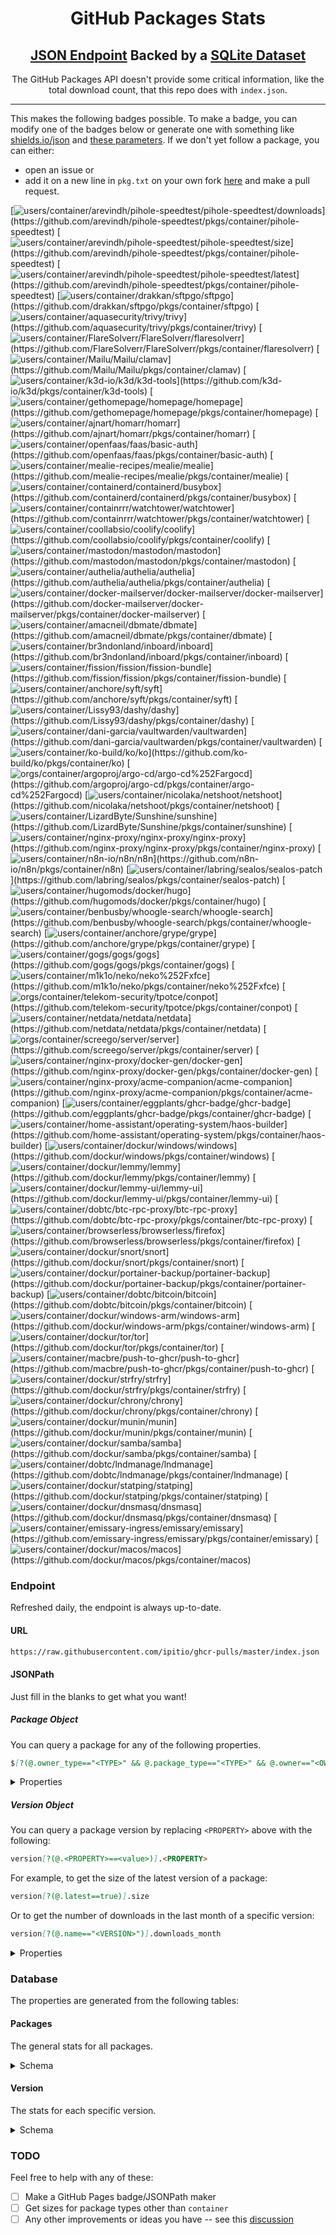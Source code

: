 <div align="center">

# GitHub Packages Stats

## [JSON Endpoint](#endpoint) Backed by a [SQLite Dataset](#database)

The GitHub Packages API doesn't provide some critical information, like the total download count, that this repo does with `index.json`.

</div>

---

This makes the following badges possible. To make a badge, you can modify one of the badges below or generate one with something like [shields.io/json](https://shields.io/badges/dynamic-json-badge) and [these parameters](#url). If we don't yet follow a package, you can either:

* open an issue or
* add it on a new line in `pkg.txt` on your own fork [here](https://github.com/ipitio/ghcr-pulls/edit/master/pkg.txt) and make a pull request.

[![users/container/arevindh/pihole-speedtest/pihole-speedtest/downloads](https://img.shields.io/badge/dynamic/json?url=https%3A%2F%2Fraw.githubusercontent.com%2Fipitio%2Fghcr-pulls%2Fdev%2Findex.json&query=%24%5B%3F(%40.owner%3D%3D%22arevindh%22%20%26%26%20%40.repo%3D%3D%22pihole-speedtest%22%20%26%26%20%40.package%3D%3D%22pihole-speedtest%22)%5D.downloads&label=pihole-speedtest)](https://github.com/arevindh/pihole-speedtest/pkgs/container/pihole-speedtest) [![users/container/arevindh/pihole-speedtest/pihole-speedtest/size](https://img.shields.io/badge/dynamic/json?url=https%3A%2F%2Fraw.githubusercontent.com%2Fipitio%2Fghcr-pulls%2Fdev%2Findex.json&query=%24%5B%3F(%40.owner%3D%3D%22arevindh%22%20%26%26%20%40.repo%3D%3D%22pihole-speedtest%22%20%26%26%20%40.package%3D%3D%22pihole-speedtest%22)%5D.size&label=size&color=a0a)](https://github.com/arevindh/pihole-speedtest/pkgs/container/pihole-speedtest) [![users/container/arevindh/pihole-speedtest/pihole-speedtest/latest](https://img.shields.io/badge/dynamic/json?url=https%3A%2F%2Fraw.githubusercontent.com%2Fipitio%2Fghcr-pulls%2Fdev%2Findex.json&query=%24%5B%3F(%40.owner_type%3D%3D%22users%22%20%26%26%20%40.package_type%3D%3D%22container%22%20%26%26%20%40.owner%3D%3D%22arevindh%22%20%26%26%20%40.repo%3D%3D%22pihole-speedtest%22%20%26%26%20%40.package%3D%3D%22pihole-speedtest%22)%5D.version%5B%3F(%40.latest%3D%3Dtrue)%5D.name&label=latest&color=0a0)](https://github.com/arevindh/pihole-speedtest/pkgs/container/pihole-speedtest) [![users/container/drakkan/sftpgo/sftpgo](https://img.shields.io/badge/dynamic/json?url=https%3A%2F%2Fraw.githubusercontent.com%2Fipitio%2Fghcr-pulls%2Fdev%2Findex.json&query=%24%5B%3F(%40.owner%3D%3D%22drakkan%22%20%26%26%20%40.repo%3D%3D%22sftpgo%22%20%26%26%20%40.package%3D%3D%22sftpgo%22)%5D.downloads&label=sftpgo)](https://github.com/drakkan/sftpgo/pkgs/container/sftpgo) [![users/container/aquasecurity/trivy/trivy](https://img.shields.io/badge/dynamic/json?url=https%3A%2F%2Fraw.githubusercontent.com%2Fipitio%2Fghcr-pulls%2Fdev%2Findex.json&query=%24%5B%3F(%40.owner%3D%3D%22aquasecurity%22%20%26%26%20%40.repo%3D%3D%22trivy%22%20%26%26%20%40.package%3D%3D%22trivy%22)%5D.downloads&label=trivy)](https://github.com/aquasecurity/trivy/pkgs/container/trivy) [![users/container/FlareSolverr/FlareSolverr/flaresolverr](https://img.shields.io/badge/dynamic/json?url=https%3A%2F%2Fraw.githubusercontent.com%2Fipitio%2Fghcr-pulls%2Fdev%2Findex.json&query=%24%5B%3F(%40.owner%3D%3D%22FlareSolverr%22%20%26%26%20%40.repo%3D%3D%22FlareSolverr%22%20%26%26%20%40.package%3D%3D%22flaresolverr%22)%5D.downloads&label=flaresolverr)](https://github.com/FlareSolverr/FlareSolverr/pkgs/container/flaresolverr) [![users/container/Mailu/Mailu/clamav](https://img.shields.io/badge/dynamic/json?url=https%3A%2F%2Fraw.githubusercontent.com%2Fipitio%2Fghcr-pulls%2Fdev%2Findex.json&query=%24%5B%3F(%40.owner%3D%3D%22Mailu%22%20%26%26%20%40.repo%3D%3D%22Mailu%22%20%26%26%20%40.package%3D%3D%22clamav%22)%5D.downloads&label=clamav)](https://github.com/Mailu/Mailu/pkgs/container/clamav) [![users/container/k3d-io/k3d/k3d-tools](https://img.shields.io/badge/dynamic/json?url=https%3A%2F%2Fraw.githubusercontent.com%2Fipitio%2Fghcr-pulls%2Fdev%2Findex.json&query=%24%5B%3F(%40.owner%3D%3D%22k3d-io%22%20%26%26%20%40.repo%3D%3D%22k3d%22%20%26%26%20%40.package%3D%3D%22k3d-tools%22)%5D.downloads&label=k3d-tools)](https://github.com/k3d-io/k3d/pkgs/container/k3d-tools) [![users/container/gethomepage/homepage/homepage](https://img.shields.io/badge/dynamic/json?url=https%3A%2F%2Fraw.githubusercontent.com%2Fipitio%2Fghcr-pulls%2Fdev%2Findex.json&query=%24%5B%3F(%40.owner%3D%3D%22gethomepage%22%20%26%26%20%40.repo%3D%3D%22homepage%22%20%26%26%20%40.package%3D%3D%22homepage%22)%5D.downloads&label=homepage)](https://github.com/gethomepage/homepage/pkgs/container/homepage) [![users/container/ajnart/homarr/homarr](https://img.shields.io/badge/dynamic/json?url=https%3A%2F%2Fraw.githubusercontent.com%2Fipitio%2Fghcr-pulls%2Fdev%2Findex.json&query=%24%5B%3F(%40.owner%3D%3D%22ajnart%22%20%26%26%20%40.repo%3D%3D%22homarr%22%20%26%26%20%40.package%3D%3D%22homarr%22)%5D.downloads&label=homarr)](https://github.com/ajnart/homarr/pkgs/container/homarr) [![users/container/openfaas/faas/basic-auth](https://img.shields.io/badge/dynamic/json?url=https%3A%2F%2Fraw.githubusercontent.com%2Fipitio%2Fghcr-pulls%2Fdev%2Findex.json&query=%24%5B%3F(%40.owner%3D%3D%22openfaas%22%20%26%26%20%40.repo%3D%3D%22faas%22%20%26%26%20%40.package%3D%3D%22basic-auth%22)%5D.downloads&label=basic-auth)](https://github.com/openfaas/faas/pkgs/container/basic-auth) [![users/container/mealie-recipes/mealie/mealie](https://img.shields.io/badge/dynamic/json?url=https%3A%2F%2Fraw.githubusercontent.com%2Fipitio%2Fghcr-pulls%2Fdev%2Findex.json&query=%24%5B%3F(%40.owner%3D%3D%22mealie-recipes%22%20%26%26%20%40.repo%3D%3D%22mealie%22%20%26%26%20%40.package%3D%3D%22mealie%22)%5D.downloads&label=mealie)](https://github.com/mealie-recipes/mealie/pkgs/container/mealie) [![users/container/containerd/containerd/busybox](https://img.shields.io/badge/dynamic/json?url=https%3A%2F%2Fraw.githubusercontent.com%2Fipitio%2Fghcr-pulls%2Fdev%2Findex.json&query=%24%5B%3F(%40.owner%3D%3D%22containerd%22%20%26%26%20%40.repo%3D%3D%22containerd%22%20%26%26%20%40.package%3D%3D%22busybox%22)%5D.downloads&label=busybox)](https://github.com/containerd/containerd/pkgs/container/busybox) [![users/container/containrrr/watchtower/watchtower](https://img.shields.io/badge/dynamic/json?url=https%3A%2F%2Fraw.githubusercontent.com%2Fipitio%2Fghcr-pulls%2Fdev%2Findex.json&query=%24%5B%3F(%40.owner%3D%3D%22containrrr%22%20%26%26%20%40.repo%3D%3D%22watchtower%22%20%26%26%20%40.package%3D%3D%22watchtower%22)%5D.downloads&label=watchtower)](https://github.com/containrrr/watchtower/pkgs/container/watchtower) [![users/container/coollabsio/coolify/coolify](https://img.shields.io/badge/dynamic/json?url=https%3A%2F%2Fraw.githubusercontent.com%2Fipitio%2Fghcr-pulls%2Fdev%2Findex.json&query=%24%5B%3F(%40.owner%3D%3D%22coollabsio%22%20%26%26%20%40.repo%3D%3D%22coolify%22%20%26%26%20%40.package%3D%3D%22coolify%22)%5D.downloads&label=coolify)](https://github.com/coollabsio/coolify/pkgs/container/coolify) [![users/container/mastodon/mastodon/mastodon](https://img.shields.io/badge/dynamic/json?url=https%3A%2F%2Fraw.githubusercontent.com%2Fipitio%2Fghcr-pulls%2Fdev%2Findex.json&query=%24%5B%3F(%40.owner%3D%3D%22mastodon%22%20%26%26%20%40.repo%3D%3D%22mastodon%22%20%26%26%20%40.package%3D%3D%22mastodon%22)%5D.downloads&label=mastodon)](https://github.com/mastodon/mastodon/pkgs/container/mastodon) [![users/container/authelia/authelia/authelia](https://img.shields.io/badge/dynamic/json?url=https%3A%2F%2Fraw.githubusercontent.com%2Fipitio%2Fghcr-pulls%2Fdev%2Findex.json&query=%24%5B%3F(%40.owner%3D%3D%22authelia%22%20%26%26%20%40.repo%3D%3D%22authelia%22%20%26%26%20%40.package%3D%3D%22authelia%22)%5D.downloads&label=authelia)](https://github.com/authelia/authelia/pkgs/container/authelia) [![users/container/docker-mailserver/docker-mailserver/docker-mailserver](https://img.shields.io/badge/dynamic/json?url=https%3A%2F%2Fraw.githubusercontent.com%2Fipitio%2Fghcr-pulls%2Fdev%2Findex.json&query=%24%5B%3F(%40.owner%3D%3D%22docker-mailserver%22%20%26%26%20%40.repo%3D%3D%22docker-mailserver%22%20%26%26%20%40.package%3D%3D%22docker-mailserver%22)%5D.downloads&label=docker-mailserver)](https://github.com/docker-mailserver/docker-mailserver/pkgs/container/docker-mailserver) [![users/container/amacneil/dbmate/dbmate](https://img.shields.io/badge/dynamic/json?url=https%3A%2F%2Fraw.githubusercontent.com%2Fipitio%2Fghcr-pulls%2Fdev%2Findex.json&query=%24%5B%3F(%40.owner%3D%3D%22amacneil%22%20%26%26%20%40.repo%3D%3D%22dbmate%22%20%26%26%20%40.package%3D%3D%22dbmate%22)%5D.downloads&label=dbmate)](https://github.com/amacneil/dbmate/pkgs/container/dbmate) [![users/container/br3ndonland/inboard/inboard](https://img.shields.io/badge/dynamic/json?url=https%3A%2F%2Fraw.githubusercontent.com%2Fipitio%2Fghcr-pulls%2Fdev%2Findex.json&query=%24%5B%3F(%40.owner%3D%3D%22br3ndonland%22%20%26%26%20%40.repo%3D%3D%22inboard%22%20%26%26%20%40.package%3D%3D%22inboard%22)%5D.downloads&label=inboard)](https://github.com/br3ndonland/inboard/pkgs/container/inboard) [![users/container/fission/fission/fission-bundle](https://img.shields.io/badge/dynamic/json?url=https%3A%2F%2Fraw.githubusercontent.com%2Fipitio%2Fghcr-pulls%2Fdev%2Findex.json&query=%24%5B%3F(%40.owner%3D%3D%22fission%22%20%26%26%20%40.repo%3D%3D%22fission%22%20%26%26%20%40.package%3D%3D%22fission-bundle%22)%5D.downloads&label=fission-bundle)](https://github.com/fission/fission/pkgs/container/fission-bundle) [![users/container/anchore/syft/syft](https://img.shields.io/badge/dynamic/json?url=https%3A%2F%2Fraw.githubusercontent.com%2Fipitio%2Fghcr-pulls%2Fdev%2Findex.json&query=%24%5B%3F(%40.owner%3D%3D%22anchore%22%20%26%26%20%40.repo%3D%3D%22syft%22%20%26%26%20%40.package%3D%3D%22syft%22)%5D.downloads&label=syft)](https://github.com/anchore/syft/pkgs/container/syft) [![users/container/Lissy93/dashy/dashy](https://img.shields.io/badge/dynamic/json?url=https%3A%2F%2Fraw.githubusercontent.com%2Fipitio%2Fghcr-pulls%2Fdev%2Findex.json&query=%24%5B%3F(%40.owner%3D%3D%22Lissy93%22%20%26%26%20%40.repo%3D%3D%22dashy%22%20%26%26%20%40.package%3D%3D%22dashy%22)%5D.downloads&label=dashy)](https://github.com/Lissy93/dashy/pkgs/container/dashy) [![users/container/dani-garcia/vaultwarden/vaultwarden](https://img.shields.io/badge/dynamic/json?url=https%3A%2F%2Fraw.githubusercontent.com%2Fipitio%2Fghcr-pulls%2Fdev%2Findex.json&query=%24%5B%3F(%40.owner%3D%3D%22dani-garcia%22%20%26%26%20%40.repo%3D%3D%22vaultwarden%22%20%26%26%20%40.package%3D%3D%22vaultwarden%22)%5D.downloads&label=vaultwarden)](https://github.com/dani-garcia/vaultwarden/pkgs/container/vaultwarden) [![users/container/ko-build/ko/ko](https://img.shields.io/badge/dynamic/json?url=https%3A%2F%2Fraw.githubusercontent.com%2Fipitio%2Fghcr-pulls%2Fdev%2Findex.json&query=%24%5B%3F(%40.owner%3D%3D%22ko-build%22%20%26%26%20%40.repo%3D%3D%22ko%22%20%26%26%20%40.package%3D%3D%22ko%22)%5D.downloads&label=ko)](https://github.com/ko-build/ko/pkgs/container/ko) [![orgs/container/argoproj/argo-cd/argo-cd%252Fargocd](https://img.shields.io/badge/dynamic/json?url=https%3A%2F%2Fraw.githubusercontent.com%2Fipitio%2Fghcr-pulls%2Fdev%2Findex.json&query=%24%5B%3F(%40.owner%3D%3D%22argoproj%22%20%26%26%20%40.repo%3D%3D%22argo-cd%22%20%26%26%20%40.package%3D%3D%22argo-cd%252Fargocd%22)%5D.downloads&label=argo-cd%2Fargocd)](https://github.com/argoproj/argo-cd/pkgs/container/argo-cd%252Fargocd) [![users/container/nicolaka/netshoot/netshoot](https://img.shields.io/badge/dynamic/json?url=https%3A%2F%2Fraw.githubusercontent.com%2Fipitio%2Fghcr-pulls%2Fdev%2Findex.json&query=%24%5B%3F(%40.owner%3D%3D%22nicolaka%22%20%26%26%20%40.repo%3D%3D%22netshoot%22%20%26%26%20%40.package%3D%3D%22netshoot%22)%5D.downloads&label=netshoot)](https://github.com/nicolaka/netshoot/pkgs/container/netshoot) [![users/container/LizardByte/Sunshine/sunshine](https://img.shields.io/badge/dynamic/json?url=https%3A%2F%2Fraw.githubusercontent.com%2Fipitio%2Fghcr-pulls%2Fdev%2Findex.json&query=%24%5B%3F(%40.owner%3D%3D%22LizardByte%22%20%26%26%20%40.repo%3D%3D%22Sunshine%22%20%26%26%20%40.package%3D%3D%22sunshine%22)%5D.downloads&label=sunshine)](https://github.com/LizardByte/Sunshine/pkgs/container/sunshine) [![users/container/nginx-proxy/nginx-proxy/nginx-proxy](https://img.shields.io/badge/dynamic/json?url=https%3A%2F%2Fraw.githubusercontent.com%2Fipitio%2Fghcr-pulls%2Fdev%2Findex.json&query=%24%5B%3F(%40.owner%3D%3D%22nginx-proxy%22%20%26%26%20%40.repo%3D%3D%22nginx-proxy%22%20%26%26%20%40.package%3D%3D%22nginx-proxy%22)%5D.downloads&label=nginx-proxy)](https://github.com/nginx-proxy/nginx-proxy/pkgs/container/nginx-proxy) [![users/container/n8n-io/n8n/n8n](https://img.shields.io/badge/dynamic/json?url=https%3A%2F%2Fraw.githubusercontent.com%2Fipitio%2Fghcr-pulls%2Fdev%2Findex.json&query=%24%5B%3F(%40.owner%3D%3D%22n8n-io%22%20%26%26%20%40.repo%3D%3D%22n8n%22%20%26%26%20%40.package%3D%3D%22n8n%22)%5D.downloads&label=n8n)](https://github.com/n8n-io/n8n/pkgs/container/n8n) [![users/container/labring/sealos/sealos-patch](https://img.shields.io/badge/dynamic/json?url=https%3A%2F%2Fraw.githubusercontent.com%2Fipitio%2Fghcr-pulls%2Fdev%2Findex.json&query=%24%5B%3F(%40.owner%3D%3D%22labring%22%20%26%26%20%40.repo%3D%3D%22sealos%22%20%26%26%20%40.package%3D%3D%22sealos-patch%22)%5D.downloads&label=sealos-patch)](https://github.com/labring/sealos/pkgs/container/sealos-patch) [![users/container/hugomods/docker/hugo](https://img.shields.io/badge/dynamic/json?url=https%3A%2F%2Fraw.githubusercontent.com%2Fipitio%2Fghcr-pulls%2Fdev%2Findex.json&query=%24%5B%3F(%40.owner%3D%3D%22hugomods%22%20%26%26%20%40.repo%3D%3D%22docker%22%20%26%26%20%40.package%3D%3D%22hugo%22)%5D.downloads&label=hugo)](https://github.com/hugomods/docker/pkgs/container/hugo) [![users/container/benbusby/whoogle-search/whoogle-search](https://img.shields.io/badge/dynamic/json?url=https%3A%2F%2Fraw.githubusercontent.com%2Fipitio%2Fghcr-pulls%2Fdev%2Findex.json&query=%24%5B%3F(%40.owner%3D%3D%22benbusby%22%20%26%26%20%40.repo%3D%3D%22whoogle-search%22%20%26%26%20%40.package%3D%3D%22whoogle-search%22)%5D.downloads&label=whoogle-search)](https://github.com/benbusby/whoogle-search/pkgs/container/whoogle-search) [![users/container/anchore/grype/grype](https://img.shields.io/badge/dynamic/json?url=https%3A%2F%2Fraw.githubusercontent.com%2Fipitio%2Fghcr-pulls%2Fdev%2Findex.json&query=%24%5B%3F(%40.owner%3D%3D%22anchore%22%20%26%26%20%40.repo%3D%3D%22grype%22%20%26%26%20%40.package%3D%3D%22grype%22)%5D.downloads&label=grype)](https://github.com/anchore/grype/pkgs/container/grype) [![users/container/gogs/gogs/gogs](https://img.shields.io/badge/dynamic/json?url=https%3A%2F%2Fraw.githubusercontent.com%2Fipitio%2Fghcr-pulls%2Fdev%2Findex.json&query=%24%5B%3F(%40.owner%3D%3D%22gogs%22%20%26%26%20%40.repo%3D%3D%22gogs%22%20%26%26%20%40.package%3D%3D%22gogs%22)%5D.downloads&label=gogs)](https://github.com/gogs/gogs/pkgs/container/gogs) [![users/container/m1k1o/neko/neko%252Fxfce](https://img.shields.io/badge/dynamic/json?url=https%3A%2F%2Fraw.githubusercontent.com%2Fipitio%2Fghcr-pulls%2Fdev%2Findex.json&query=%24%5B%3F(%40.owner%3D%3D%22m1k1o%22%20%26%26%20%40.repo%3D%3D%22neko%22%20%26%26%20%40.package%3D%3D%22neko%252Fxfce%22)%5D.downloads&label=neko%2Fxfce)](https://github.com/m1k1o/neko/pkgs/container/neko%252Fxfce) [![orgs/container/telekom-security/tpotce/conpot](https://img.shields.io/badge/dynamic/json?url=https%3A%2F%2Fraw.githubusercontent.com%2Fipitio%2Fghcr-pulls%2Fdev%2Findex.json&query=%24%5B%3F(%40.owner%3D%3D%22telekom-security%22%20%26%26%20%40.repo%3D%3D%22tpotce%22%20%26%26%20%40.package%3D%3D%22conpot%22)%5D.downloads&label=conpot)](https://github.com/telekom-security/tpotce/pkgs/container/conpot) [![users/container/netdata/netdata/netdata](https://img.shields.io/badge/dynamic/json?url=https%3A%2F%2Fraw.githubusercontent.com%2Fipitio%2Fghcr-pulls%2Fdev%2Findex.json&query=%24%5B%3F(%40.owner%3D%3D%22netdata%22%20%26%26%20%40.repo%3D%3D%22netdata%22%20%26%26%20%40.package%3D%3D%22netdata%22)%5D.downloads&label=netdata)](https://github.com/netdata/netdata/pkgs/container/netdata) [![orgs/container/screego/server/server](https://img.shields.io/badge/dynamic/json?url=https%3A%2F%2Fraw.githubusercontent.com%2Fipitio%2Fghcr-pulls%2Fdev%2Findex.json&query=%24%5B%3F(%40.owner%3D%3D%22screego%22%20%26%26%20%40.repo%3D%3D%22server%22%20%26%26%20%40.package%3D%3D%22server%22)%5D.downloads&label=server)](https://github.com/screego/server/pkgs/container/server) [![users/container/nginx-proxy/docker-gen/docker-gen](https://img.shields.io/badge/dynamic/json?url=https%3A%2F%2Fraw.githubusercontent.com%2Fipitio%2Fghcr-pulls%2Fdev%2Findex.json&query=%24%5B%3F(%40.owner%3D%3D%22nginx-proxy%22%20%26%26%20%40.repo%3D%3D%22docker-gen%22%20%26%26%20%40.package%3D%3D%22docker-gen%22)%5D.downloads&label=docker-gen)](https://github.com/nginx-proxy/docker-gen/pkgs/container/docker-gen) [![users/container/nginx-proxy/acme-companion/acme-companion](https://img.shields.io/badge/dynamic/json?url=https%3A%2F%2Fraw.githubusercontent.com%2Fipitio%2Fghcr-pulls%2Fdev%2Findex.json&query=%24%5B%3F(%40.owner%3D%3D%22nginx-proxy%22%20%26%26%20%40.repo%3D%3D%22acme-companion%22%20%26%26%20%40.package%3D%3D%22acme-companion%22)%5D.downloads&label=acme-companion)](https://github.com/nginx-proxy/acme-companion/pkgs/container/acme-companion) [![users/container/eggplants/ghcr-badge/ghcr-badge](https://img.shields.io/badge/dynamic/json?url=https%3A%2F%2Fraw.githubusercontent.com%2Fipitio%2Fghcr-pulls%2Fdev%2Findex.json&query=%24%5B%3F(%40.owner%3D%3D%22eggplants%22%20%26%26%20%40.repo%3D%3D%22ghcr-badge%22%20%26%26%20%40.package%3D%3D%22ghcr-badge%22)%5D.downloads&label=ghcr-badge)](https://github.com/eggplants/ghcr-badge/pkgs/container/ghcr-badge) [![users/container/home-assistant/operating-system/haos-builder](https://img.shields.io/badge/dynamic/json?url=https%3A%2F%2Fraw.githubusercontent.com%2Fipitio%2Fghcr-pulls%2Fdev%2Findex.json&query=%24%5B%3F(%40.owner%3D%3D%22home-assistant%22%20%26%26%20%40.repo%3D%3D%22operating-system%22%20%26%26%20%40.package%3D%3D%22haos-builder%22)%5D.downloads&label=haos-builder)](https://github.com/home-assistant/operating-system/pkgs/container/haos-builder) [![users/container/dockur/windows/windows](https://img.shields.io/badge/dynamic/json?url=https%3A%2F%2Fraw.githubusercontent.com%2Fipitio%2Fghcr-pulls%2Fdev%2Findex.json&query=%24%5B%3F(%40.owner%3D%3D%22dockur%22%20%26%26%20%40.repo%3D%3D%22windows%22%20%26%26%20%40.package%3D%3D%22windows%22)%5D.downloads&label=windows)](https://github.com/dockur/windows/pkgs/container/windows) [![users/container/dockur/lemmy/lemmy](https://img.shields.io/badge/dynamic/json?url=https%3A%2F%2Fraw.githubusercontent.com%2Fipitio%2Fghcr-pulls%2Fdev%2Findex.json&query=%24%5B%3F(%40.owner%3D%3D%22dockur%22%20%26%26%20%40.repo%3D%3D%22lemmy%22%20%26%26%20%40.package%3D%3D%22lemmy%22)%5D.downloads&label=lemmy)](https://github.com/dockur/lemmy/pkgs/container/lemmy) [![users/container/dockur/lemmy-ui/lemmy-ui](https://img.shields.io/badge/dynamic/json?url=https%3A%2F%2Fraw.githubusercontent.com%2Fipitio%2Fghcr-pulls%2Fdev%2Findex.json&query=%24%5B%3F(%40.owner%3D%3D%22dockur%22%20%26%26%20%40.repo%3D%3D%22lemmy-ui%22%20%26%26%20%40.package%3D%3D%22lemmy-ui%22)%5D.downloads&label=lemmy-ui)](https://github.com/dockur/lemmy-ui/pkgs/container/lemmy-ui) [![users/container/dobtc/btc-rpc-proxy/btc-rpc-proxy](https://img.shields.io/badge/dynamic/json?url=https%3A%2F%2Fraw.githubusercontent.com%2Fipitio%2Fghcr-pulls%2Fdev%2Findex.json&query=%24%5B%3F(%40.owner%3D%3D%22dobtc%22%20%26%26%20%40.repo%3D%3D%22btc-rpc-proxy%22%20%26%26%20%40.package%3D%3D%22btc-rpc-proxy%22)%5D.downloads&label=btc-rpc-proxy)](https://github.com/dobtc/btc-rpc-proxy/pkgs/container/btc-rpc-proxy) [![users/container/browserless/browserless/firefox](https://img.shields.io/badge/dynamic/json?url=https%3A%2F%2Fraw.githubusercontent.com%2Fipitio%2Fghcr-pulls%2Fdev%2Findex.json&query=%24%5B%3F(%40.owner%3D%3D%22browserless%22%20%26%26%20%40.repo%3D%3D%22browserless%22%20%26%26%20%40.package%3D%3D%22firefox%22)%5D.downloads&label=firefox)](https://github.com/browserless/browserless/pkgs/container/firefox) [![users/container/dockur/snort/snort](https://img.shields.io/badge/dynamic/json?url=https%3A%2F%2Fraw.githubusercontent.com%2Fipitio%2Fghcr-pulls%2Fdev%2Findex.json&query=%24%5B%3F(%40.owner%3D%3D%22dockur%22%20%26%26%20%40.repo%3D%3D%22snort%22%20%26%26%20%40.package%3D%3D%22snort%22)%5D.downloads&label=snort)](https://github.com/dockur/snort/pkgs/container/snort) [![users/container/dockur/portainer-backup/portainer-backup](https://img.shields.io/badge/dynamic/json?url=https%3A%2F%2Fraw.githubusercontent.com%2Fipitio%2Fghcr-pulls%2Fdev%2Findex.json&query=%24%5B%3F(%40.owner%3D%3D%22dockur%22%20%26%26%20%40.repo%3D%3D%22portainer-backup%22%20%26%26%20%40.package%3D%3D%22portainer-backup%22)%5D.downloads&label=portainer-backup)](https://github.com/dockur/portainer-backup/pkgs/container/portainer-backup) [![users/container/dobtc/bitcoin/bitcoin](https://img.shields.io/badge/dynamic/json?url=https%3A%2F%2Fraw.githubusercontent.com%2Fipitio%2Fghcr-pulls%2Fdev%2Findex.json&query=%24%5B%3F(%40.owner%3D%3D%22dobtc%22%20%26%26%20%40.repo%3D%3D%22bitcoin%22%20%26%26%20%40.package%3D%3D%22bitcoin%22)%5D.downloads&label=bitcoin)](https://github.com/dobtc/bitcoin/pkgs/container/bitcoin) [![users/container/dockur/windows-arm/windows-arm](https://img.shields.io/badge/dynamic/json?url=https%3A%2F%2Fraw.githubusercontent.com%2Fipitio%2Fghcr-pulls%2Fdev%2Findex.json&query=%24%5B%3F(%40.owner%3D%3D%22dockur%22%20%26%26%20%40.repo%3D%3D%22windows-arm%22%20%26%26%20%40.package%3D%3D%22windows-arm%22)%5D.downloads&label=windows-arm)](https://github.com/dockur/windows-arm/pkgs/container/windows-arm) [![users/container/dockur/tor/tor](https://img.shields.io/badge/dynamic/json?url=https%3A%2F%2Fraw.githubusercontent.com%2Fipitio%2Fghcr-pulls%2Fdev%2Findex.json&query=%24%5B%3F(%40.owner%3D%3D%22dockur%22%20%26%26%20%40.repo%3D%3D%22tor%22%20%26%26%20%40.package%3D%3D%22tor%22)%5D.downloads&label=tor)](https://github.com/dockur/tor/pkgs/container/tor) [![users/container/macbre/push-to-ghcr/push-to-ghcr](https://img.shields.io/badge/dynamic/json?url=https%3A%2F%2Fraw.githubusercontent.com%2Fipitio%2Fghcr-pulls%2Fdev%2Findex.json&query=%24%5B%3F(%40.owner%3D%3D%22macbre%22%20%26%26%20%40.repo%3D%3D%22push-to-ghcr%22%20%26%26%20%40.package%3D%3D%22push-to-ghcr%22)%5D.downloads&label=push-to-ghcr)](https://github.com/macbre/push-to-ghcr/pkgs/container/push-to-ghcr) [![users/container/dockur/strfry/strfry](https://img.shields.io/badge/dynamic/json?url=https%3A%2F%2Fraw.githubusercontent.com%2Fipitio%2Fghcr-pulls%2Fdev%2Findex.json&query=%24%5B%3F(%40.owner%3D%3D%22dockur%22%20%26%26%20%40.repo%3D%3D%22strfry%22%20%26%26%20%40.package%3D%3D%22strfry%22)%5D.downloads&label=strfry)](https://github.com/dockur/strfry/pkgs/container/strfry) [![users/container/dockur/chrony/chrony](https://img.shields.io/badge/dynamic/json?url=https%3A%2F%2Fraw.githubusercontent.com%2Fipitio%2Fghcr-pulls%2Fdev%2Findex.json&query=%24%5B%3F(%40.owner%3D%3D%22dockur%22%20%26%26%20%40.repo%3D%3D%22chrony%22%20%26%26%20%40.package%3D%3D%22chrony%22)%5D.downloads&label=chrony)](https://github.com/dockur/chrony/pkgs/container/chrony) [![users/container/dockur/munin/munin](https://img.shields.io/badge/dynamic/json?url=https%3A%2F%2Fraw.githubusercontent.com%2Fipitio%2Fghcr-pulls%2Fdev%2Findex.json&query=%24%5B%3F(%40.owner%3D%3D%22dockur%22%20%26%26%20%40.repo%3D%3D%22munin%22%20%26%26%20%40.package%3D%3D%22munin%22)%5D.downloads&label=munin)](https://github.com/dockur/munin/pkgs/container/munin) [![users/container/dockur/samba/samba](https://img.shields.io/badge/dynamic/json?url=https%3A%2F%2Fraw.githubusercontent.com%2Fipitio%2Fghcr-pulls%2Fdev%2Findex.json&query=%24%5B%3F(%40.owner%3D%3D%22dockur%22%20%26%26%20%40.repo%3D%3D%22samba%22%20%26%26%20%40.package%3D%3D%22samba%22)%5D.downloads&label=samba)](https://github.com/dockur/samba/pkgs/container/samba) [![users/container/dobtc/lndmanage/lndmanage](https://img.shields.io/badge/dynamic/json?url=https%3A%2F%2Fraw.githubusercontent.com%2Fipitio%2Fghcr-pulls%2Fdev%2Findex.json&query=%24%5B%3F(%40.owner%3D%3D%22dobtc%22%20%26%26%20%40.repo%3D%3D%22lndmanage%22%20%26%26%20%40.package%3D%3D%22lndmanage%22)%5D.downloads&label=lndmanage)](https://github.com/dobtc/lndmanage/pkgs/container/lndmanage) [![users/container/dockur/statping/statping](https://img.shields.io/badge/dynamic/json?url=https%3A%2F%2Fraw.githubusercontent.com%2Fipitio%2Fghcr-pulls%2Fdev%2Findex.json&query=%24%5B%3F(%40.owner%3D%3D%22dockur%22%20%26%26%20%40.repo%3D%3D%22statping%22%20%26%26%20%40.package%3D%3D%22statping%22)%5D.downloads&label=statping)](https://github.com/dockur/statping/pkgs/container/statping) [![users/container/dockur/dnsmasq/dnsmasq](https://img.shields.io/badge/dynamic/json?url=https%3A%2F%2Fraw.githubusercontent.com%2Fipitio%2Fghcr-pulls%2Fdev%2Findex.json&query=%24%5B%3F(%40.owner%3D%3D%22dockur%22%20%26%26%20%40.repo%3D%3D%22dnsmasq%22%20%26%26%20%40.package%3D%3D%22dnsmasq%22)%5D.downloads&label=dnsmasq)](https://github.com/dockur/dnsmasq/pkgs/container/dnsmasq) [![users/container/emissary-ingress/emissary/emissary](https://img.shields.io/badge/dynamic/json?url=https%3A%2F%2Fraw.githubusercontent.com%2Fipitio%2Fghcr-pulls%2Fdev%2Findex.json&query=%24%5B%3F(%40.owner%3D%3D%22emissary-ingress%22%20%26%26%20%40.repo%3D%3D%22emissary%22%20%26%26%20%40.package%3D%3D%22emissary%22)%5D.downloads&label=emissary)](https://github.com/emissary-ingress/emissary/pkgs/container/emissary) [![users/container/dockur/macos/macos](https://img.shields.io/badge/dynamic/json?url=https%3A%2F%2Fraw.githubusercontent.com%2Fipitio%2Fghcr-pulls%2Fdev%2Findex.json&query=%24%5B%3F(%40.owner%3D%3D%22dockur%22%20%26%26%20%40.repo%3D%3D%22macos%22%20%26%26%20%40.package%3D%3D%22macos%22)%5D.downloads&label=macos)](https://github.com/dockur/macos/pkgs/container/macos)

### Endpoint

Refreshed daily, the endpoint is always up-to-date.

#### URL

```markdown
https://raw.githubusercontent.com/ipitio/ghcr-pulls/master/index.json
```

#### JSONPath

Just fill in the blanks to get what you want!

##### Package Object

You can query a package for any of the following properties.

```markdown
$[?(@.owner_type=="<TYPE>" && @.package_type=="<TYPE>" && @.owner=="<OWNER>" && @.repo=="<REPO>" && @.package=="<PACKAGE>")].<PROPERTY>
```

<details>

<summary>Properties</summary>

|       Property        | Description                                         |
| :-------------------: | --------------------------------------------------- |
|     `owner_type`      | The type of owner (e.g. `users`)                    |
|    `package_type`     | The type of package (e.g. `container`)              |
|        `owner`        | The owner of the package                            |
|        `repo`         | The repository of the package                       |
|       `package`       | The package name                                    |
|        `date`         | The most recent date the package was refreshed      |
|       `version`       | An array of all versions (see below)                |
|      `versions`       | Formatted number of versions                        |
|        `size`         | Formatted size of the latest version                |
|      `downloads`      | Formatted number of all downloads                   |
|   `downloads_month`   | Formatted number of all downloads in the last month |
|   `downloads_week`    | Formatted number of all downloads in the last week  |
|    `downloads_day`    | Formatted number of all downloads in the last day   |
|    `raw_versions`     | Number of versions                                  |
|      `raw_size`       | Size of the latest version, in bytes                |
|    `raw_downloads`    | Number of all downloads                             |
| `raw_downloads_month` | Number of all downloads in the last month           |
| `raw_downloads_week`  | Number of all downloads in the last week            |
|  `raw_downloads_day`  | Number of all downloads in the last day             |

</details>

##### Version Object

You can query a package version by replacing `<PROPERTY>` above with the following:

```markdown
version[?(@.<PROPERTY>==<value>)].<PROPERTY>
```

For example, to get the size of the latest version of a package:

```markdown
version[?(@.latest==true)].size
```

Or to get the number of downloads in the last month of a specific version:

```markdown
version[?(@.name=="<VERSION>")].downloads_month
```

<details>

<summary>Properties</summary>

|       Property        | Description                                     |
| :-------------------: | ----------------------------------------------- |
|         `id`          | The version ID                                  |
|        `name`         | The version name                                |
|        `date`         | The most recent date the version was refreshed  |
|       `latest`        | Whether the version is the latest (e.g. `true`) |
|        `size`         | Formatted size of the version                   |
|      `downloads`      | Formatted number of downloads                   |
|   `downloads_month`   | Formatted number of downloads in the last month |
|   `downloads_week`    | Formatted number of downloads in the last week  |
|    `downloads_day`    | Formatted number of downloads in the last day   |
|      `raw_size`       | Size of the version, in bytes                   |
|    `raw_downloads`    | Number of downloads                             |
| `raw_downloads_month` | Number of downloads in the last month           |
| `raw_downloads_week`  | Number of downloads in the last week            |
|  `raw_downloads_day`  | Number of downloads in the last day             |

</details>

### Database

The properties are generated from the following tables:

#### Packages

The general stats for all packages.

<details>

<summary>Schema</summary>

|      Column       |  Type   | Description                                     |
| :---------------: | :-----: | ----------------------------------------------- |
|   `owner_type`    |  TEXT   | The type of owner (e.g. `users`)                |
|  `package_type`   |  TEXT   | The type of package (e.g. `container`)          |
|      `owner`      |  TEXT   | The owner of the package                        |
|      `repo`       |  TEXT   | The repository of the package                   |
|     `package`     |  TEXT   | The package name                                |
|      `date`       |  TEXT   | The most recent date the package was refreshed  |
|      `size`       | INTEGER | The size of the latest version                  |
|    `downloads`    | INTEGER | The total number of downloads                   |
| `downloads_month` | INTEGER | The total number of downloads in the last month |
| `downloads_week`  | INTEGER | The total number of downloads in the last week  |
|  `downloads_day`  | INTEGER | The total number of downloads in the last day   |

</details>

#### Version

The stats for each specific version.

<details>

<summary>Schema</summary>

|      Column       |  Type   | Description                                     |
| :---------------: | :-----: | ----------------------------------------------- |
|       `id`        | INTEGER | The ID of the version                           |
|      `name`       |  TEXT   | The version name                                |
|      `date`       |  TEXT   | The most recent date the version was refreshed  |
|      `size`       | INTEGER | The size of the version                         |
|    `downloads`    | INTEGER | The total number of downloads                   |
| `downloads_month` | INTEGER | The total number of downloads in the last month |
| `downloads_week`  | INTEGER | The total number of downloads in the last week  |
|  `downloads_day`  | INTEGER | The total number of downloads in the last day   |

</details>

### TODO

Feel free to help with any of these:

* [ ] Make a GitHub Pages badge/JSONPath maker
* [ ] Get sizes for package types other than `container`
* [ ] Any other improvements or ideas you have -- see this [discussion](https://github.com/ipitio/ghcr-pulls/discussions/9)
